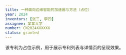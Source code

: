 ```yaml
---
title: 一种面向边缘智能的加速器与方法（占位）
year: 2024
inventors: [张三, 李四]
assignee: 某某大学
number: CN2024XXXXXX
status: granted
---
```

该专利为占位示例，用于展示专利列表与详情页的呈现效果。 
